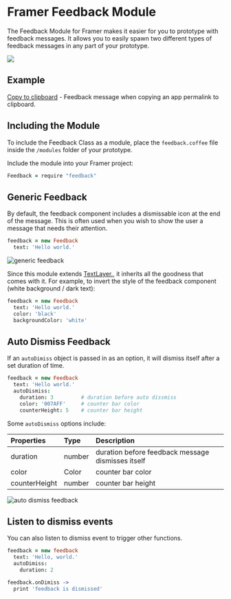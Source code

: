 # Framer Feedback Module

The Feedback Module for Framer makes it easier for you to prototype with feedback messages. It allows you to easily spawn two different types of feedback messages in any part of your prototype.

[![](https://media.giphy.com/media/3gL42l3ppwJC6eKxem/source.gif)](https://framer.cloud/UbNRL)

## Example

[Copy to clipboard](https://framer.cloud/GUsVL) - Feedback message when copying an app permalink to clipboard.

## Including the Module

To include the Feedback Class as a module, place the `feedback.coffee` file inside the `/modules` folder of your prototype.

Include the module into your Framer project:

```coffee
Feedback = require "feedback"
```

## Generic Feedback

By default, the feedback component includes a dismissable icon at the end of the message. This is often used when you wish to show the user a message that needs their attention.

```coffee
feedback = new Feedback
  text: 'Hello world.'
```

![generic feedback](https://media.giphy.com/media/4ZobZB3GghKGwR1KVp/source.gif)

Since this module extends [TextLayer.](https://framer.com/docs/#text.textlayer), it inherits all the goodness that comes with it.  For example, to invert the style of the feedback component (white background / dark text):

```coffee
feedback = new Feedback
  text: 'Hello world.'
  color: 'black'
  backgroundColor: 'white'
```

## Auto Dismiss Feedback

If an `autoDimiss` object is passed in as an option, it will dismiss itself after a set duration of time.

```coffee
feedback = new Feedback
  text: 'Hello world.'
  autoDismiss:
    duration: 3         # duration before auto dissmiss
    color: '007AFF'     # counter bar color
    counterHeight: 5    # counter bar height
```

Some `autoDismiss` options include:

| Properties    | Type   | Description                                       |
| :------------ | :----- | :------------------------------------------------ |
| duration      | number | duration before feedback message dismisses itself |
| color         | Color  | counter bar color                                 |
| counterHeight | number | counter bar height                                |

![auto dismiss feedback](https://media.giphy.com/media/O5txiLniPd3nI0CKcG/source.gif)

## Listen to dismiss events

You can also listen to dismiss event to trigger other functions.

```coffee
feedback = new feedback
  text: 'Hello, world.'
  autoDimiss:
    duration: 2

feedback.onDimiss ->
  print 'feedback is dismissed'
```
